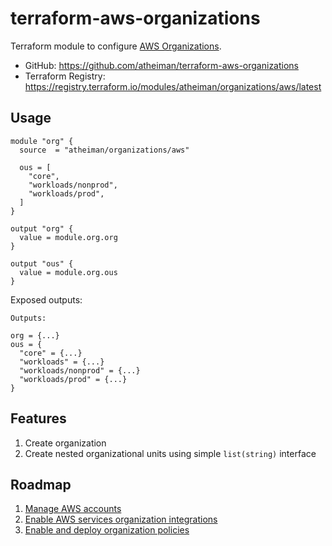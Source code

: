 # terraform-aws-organizations

Terraform module to configure [AWS Organizations](https://docs.aws.amazon.com/organizations/latest/userguide/orgs_introduction.html).

- GitHub: https://github.com/atheiman/terraform-aws-organizations
- Terraform Registry: https://registry.terraform.io/modules/atheiman/organizations/aws/latest

## Usage

```hcl
module "org" {
  source  = "atheiman/organizations/aws"

  ous = [
    "core",
    "workloads/nonprod",
    "workloads/prod",
  ]
}

output "org" {
  value = module.org.org
}

output "ous" {
  value = module.org.ous
}
```

Exposed outputs:

```hcl
Outputs:

org = {...}
ous = {
  "core" = {...}
  "workloads" = {...}
  "workloads/nonprod" = {...}
  "workloads/prod" = {...}
}
```

## Features

1. Create organization
1. Create nested organizational units using simple `list(string)` interface

## Roadmap

1. [Manage AWS accounts](https://docs.aws.amazon.com/organizations/latest/userguide/orgs_manage_accounts_create.html)
1. [Enable AWS services organization integrations](https://docs.aws.amazon.com/organizations/latest/userguide/orgs_integrate_services.html)
1. [Enable and deploy organization policies](https://docs.aws.amazon.com/organizations/latest/userguide/orgs_manage_policies.html)
